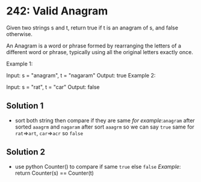 # 242: Valid Anagram

Given two strings s and t, return true if t is an anagram of s, and false otherwise.

An Anagram is a word or phrase formed by rearranging the letters of a different word or phrase, typically using all the original letters exactly once.

Example 1:

Input: s = "anagram", t = "nagaram"
Output: true
Example 2:

Input: s = "rat", t = "car"
Output: false

## Solution 1

- sort both string then compare if they are same
_for example_:`anagram` after sorted `aaagrm` and `nagaram` after sort `aaagrm`
so we can say `true` same for `rat`=>`art`, `car`=>`acr` so `false`

## Solution 2

- use python Counter() to compare if same `true` else `false`
_Example_: return Counter(s) == Counter(t)